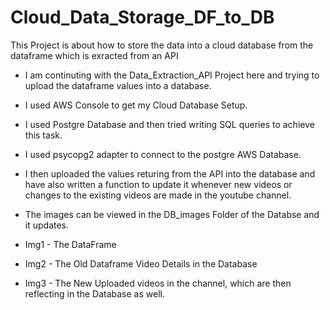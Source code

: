 # Cloud_Data_Storage_DF_to_DB
This Project is about how to store the data into a cloud database from the dataframe which is exracted from an API
- I am continuting with the Data_Extraction_API Project here and trying to upload the dataframe values into a database.
- I used AWS Console to get my Cloud Database Setup.
- I used Postgre Database and then tried writing SQL queries to achieve this task.
- I used psycopg2 adapter to connect to the postgre AWS Database.
- I then uploaded the values returing from the API into the database and have also written a function to update it whenever new videos or changes to the existing videos are made in the youtube channel.

- The images can be viewed in the DB_images Folder of the Databse and it updates.
- Img1 - The DataFrame
- Img2 - The Old Dataframe Video Details in the Database
- Img3 - The New Uploaded videos in the channel, which are then reflecting in the Database as well.
